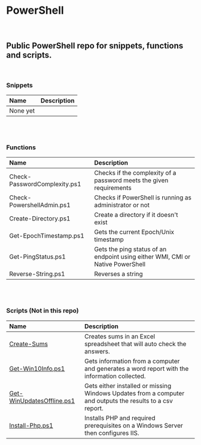 # PowerShell

<p><br /></p>

## Public PowerShell repo for snippets, functions and scripts.

<p><br /></p>

### Snippets

| Name | Description |
| :--- | :--- |
| None yet | |

<p><br /><br /></p>
  
 ### Functions
 
| Name | Description |
| :--- | :--- |
| Check-PasswordComplexity.ps1 | Checks if the complexity of a password meets the given requirements |
| Check-PowershellAdmin.ps1 | Checks if PowerShell is running as administrator or not |
| Create-Directory.ps1 | Create a directory if it doesn't exist |
| Get-EpochTimestamp.ps1 | Gets the current Epoch/Unix timestamp |
| Get-PingStatus.ps1 | Gets the ping status of an endpoint using either WMI, CMI or Native PowerShell |
| Reverse-String.ps1 | Reverses a string |

<p><br /><br /></p>

### Scripts (Not in this repo)

| Name | Description |
| :--- | :---|
| [Create-Sums](https://github.com/gordonrankine/create-sums) | Creates sums in an Excel spreadsheet that will auto check the answers. |
| [Get-Win10Info.ps1](https://github.com/gordonrankine/get-win10info) | Gets information from a computer and generates a word report with the information collected. |
| [Get-WinUpdatesOffline.ps1](https://github.com/gordonrankine/get-winupdatesoffline) | Gets either installed or missing Windows Updates from a computer and outputs the results to a csv report. |
| [Install-Php.ps1](https://github.com/gordonrankine/install-php) | Installs PHP and required prerequisites on a Windows Server then configures IIS. |
